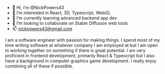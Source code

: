 - 👋 Hi, I’m @NickPowers43
- 👀 I’m interested in React, 3D, Typescript, WebGL
- 🌱 I’m currently learning advanced backend app dev
- 💞️ I’m looking to collaborate on Stable Diffusion web tools
- 📫 nickpowers43@gmail.com

I am a software engineer with passion for making things. I spend most of my time writing software at whatever company
I am employed at but I am open to working together on something if there is great potential. I am very proficient in frontend
development, primarily React & Typescript but I also have a background in computer graphics game development. I really
enjoy combining all of these if possible.

<!---
NickPowers43/NickPowers43 is a ✨ special ✨ repository because its `README.md` (this file) appears on your GitHub profile.
You can click the Preview link to take a look at your changes.
--->
